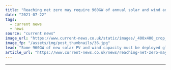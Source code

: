 ```yaml
---
title: "Reaching net zero may require 960GW of annual solar and wind additions by 2030, BNEF says"
date: "2021-07-22"
tags: 
  - current news
  - news
source: "current news"
image_url: "https://www.current-news.co.uk/static/images/_400x400_crop_center-center/Parc_Cynog_Vattenfall_colocation.jpg"
image_fp: "/assets/img/post_thumbnails/36.jpg"
lead: "Some 960GW of new solar PV and wind capacity must be deployed globally each year by 2030 to be on track to reach net zero by mid-century, according to new analysis from BloombergNEF (BNEF)."
article_url: "https://www.current-news.co.uk/news/reaching-net-zero-may-require-960gw-of-annual-solar-and-wind-additions-by-2030-bnef-says?utm_source=rss-feeds&utm_medium=rss&utm_campaign=rss"
---
```


---
